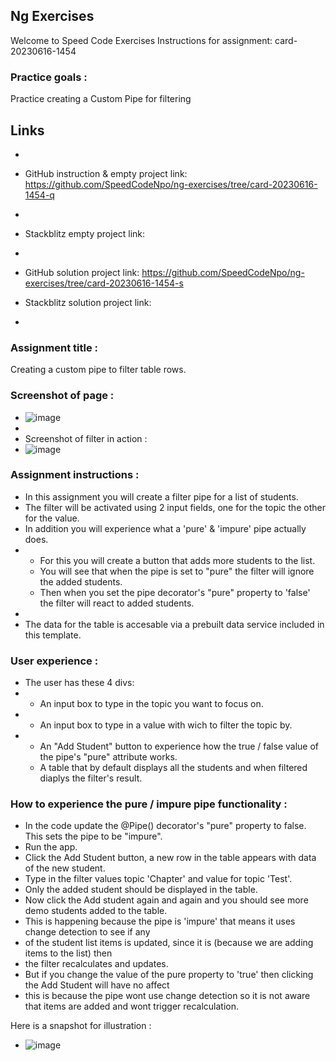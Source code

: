 ## Ng Exercises

Welcome to Speed Code Exercises
Instructions for assignment: card-20230616-1454

### Practice goals :

Practice creating a Custom Pipe for filtering

## Links
- 
- GitHub instruction & empty project link:
   https://github.com/SpeedCodeNpo/ng-exercises/tree/card-20230616-1454-q
-
- Stackblitz empty project link:
-
- GitHub solution project link:
   https://github.com/SpeedCodeNpo/ng-exercises/tree/card-20230616-1454-s

- Stackblitz solution project link:
- 

### Assignment title :

Creating a custom pipe to filter table rows.

### Screenshot of page :
- ![image](https://github.com/SpeedCodeNpo/ng-exercises/assets/132397719/d81dffad-9f02-495c-b12b-ced4291e6e8f)
-
- Screenshot of filter in action : 
- ![image](https://github.com/SpeedCodeNpo/ng-exercises/assets/132397719/661f71fa-1684-45c7-9ba5-153fc62f719d)

### Assignment instructions :

- In this assignment you will create a filter pipe for a list of students.
- The filter will be activated using 2 input fields, one for the topic the other for the value.
- In addition you will experience what a 'pure' & 'impure' pipe actually does.
- - For this you will create a button that adds more students to the list.
  - You will see that when the pipe is set to "pure" the filter will ignore the added students.
  - Then when you set the pipe decorator's "pure" property to 'false' the filter will react to added students.
-
- The data for the table is accesable via a prebuilt data service included in this template.

### User experience :

- The user has these 4 divs:
- - An input box to type in the topic you want to focus on.
- - An input box to type in a value with wich to filter the topic by.
- - An "Add Student" button to experience how the true / false value of the pipe's "pure" attribute works.
  - A table that by default displays all the students and when filtered diaplys the filter's result.
  
### How to experience the pure / impure pipe functionality :
- In the code update the @Pipe() decorator's "pure" property to false. This sets the pipe to be "impure".
- Run the app.
- Click the Add Student button, a new row in the table appears with data of the new student.
- Type in the filter values topic  'Chapter' and value for topic 'Test'.
- Only the added student should be displayed in the table.
- Now click the Add student again and again and you should see more demo students added to the table.
- This is happening because the pipe is 'impure' that means it uses change detection to see if any
-    of the student list items is updated, since it is (because we are adding items to the list) then
-    the filter recalculates and updates.
- But if you change the value of the pure property to 'true' then clicking the Add Student will have no affect
-   this is because the pipe wont use change detection so it is not aware that items are added and wont trigger recalculation.

Here is a snapshot for illustration : 
- ![image](https://github.com/SpeedCodeNpo/ng-exercises/assets/132397719/099bed7a-fefd-4bad-92c7-4125ffde1362)

